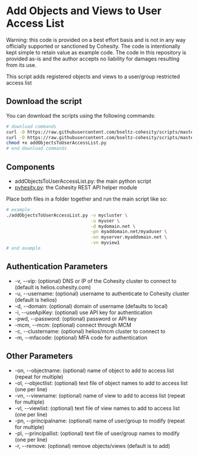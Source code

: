 # Add Objects and Views to User Access List

Warning: this code is provided on a best effort basis and is not in any way officially supported or sanctioned by Cohesity. The code is intentionally kept simple to retain value as example code. The code in this repository is provided as-is and the author accepts no liability for damages resulting from its use.

This script adds registered objects and views to a user/group restricted access list

## Download the script

You can download the scripts using the following commands:

```bash
# download commands
curl -O https://raw.githubusercontent.com/bseltz-cohesity/scripts/master/python/addObjectsToUserAccessList/addObjectsToUserAccessList.py
curl -O https://raw.githubusercontent.com/bseltz-cohesity/scripts/master/python/pyhesity.py
chmod +x addObjectsToUserAccessList.py
# end download commands
```

## Components

* addObjectsToUserAccessList.py: the main python script
* [pyhesity.py](https://raw.githubusercontent.com/bseltz-cohesity/scripts/master/python/pyhesity/pyhesity.py): the Cohesity REST API helper module

Place both files in a folder together and run the main script like so:

```bash
# example
./addObjectsToUserAccessList.py -v mycluster \
                                -u myuser \
                                -d mydomain.net \
                                -pn myaddomain.net/myaduser \
                                -on myserver.myaddomain.net \
                                -vn myview1
# end example
```

## Authentication Parameters

* -v, --vip: (optional) DNS or IP of the Cohesity cluster to connect to (default is helios.cohesity.com)
* -u, --username: (optional) username to authenticate to Cohesity cluster (default is helios)
* -d, --domain: (optional) domain of username (defaults to local)
* -i, --useApiKey: (optional) use API key for authentication
* -pwd, --password: (optional) password or API key
* -mcm, --mcm: (optional) connect through MCM
* -c, --clustername: (optional) helios/mcm cluster to connect to
* -m, --mfacode: (optional) MFA code for authentication

## Other Parameters

* -on, --objectname: (optional) name of object to add to access list (repeat for multiple)
* -ol, --objectlist: (optional) text file of object names to add to access list (one per line)
* -vn, --viewname: (optional) name of view to add to access list (repeat for multiple)
* -vl, --viewlist: (optional) text file of view names to add to access list (one per line)
* -pn, --principalname: (optional) name of user/group to modify (repeat for multiple)
* -pl, --principallist: (optional) text file of user/group names to modify (one per line)
* -r, --remove: (optional) remove objects/views (default is to add)
